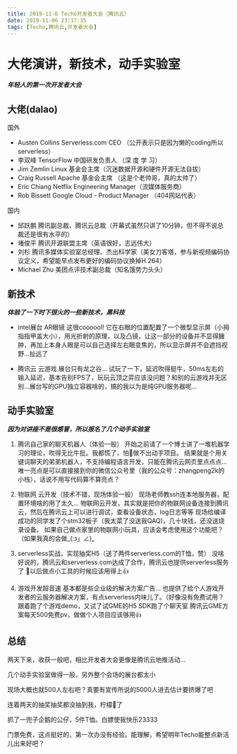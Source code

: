 ```yaml
---
title: 2019-11-6 Techo开发者大会（腾讯云）
date: 2019-11-06 23:17:35
tags: [Techo,腾讯云,开发者大会]
---
```

# 大佬演讲，新技术，动手实验室

***年轻人的第一次开发者大会***

<!-- more -->

## 大佬(dalao)

国外
- Austen Collins Serverless.com CEO （公开表示只是因为懒的coding所以serverless）
- 李双峰 TensorFlow 中国研发负责人 （深 度 学 习）
- Jim Zemlin Linux 基金会主席（沉迷数据开源和硬件开源无法自拔）
- Craig Russell Apache 基金会主席 （这是个老帅哥，真的太帅了）
- Eric Chiang Netflix Engineering Manager（流媒体服务商）
- Rob Bissett Google Cloud - Product Manager （404网站代表）

国内
- 邱跃鹏 腾讯副总裁、腾讯云总裁（开幕式虽然只讲了10分钟，但不得不说总裁还是很有水平的）
- 堵俊平 腾讯开源联盟主席（英语很好，志远伟大）
- 刘杉 腾讯多媒体实验室总经理、杰出科学家（美女刀客塔，参与新视频编码协议定义，希望能早点发布更好的编码协议换掉H.264）
- Michael Zhu 美团点评技术副总裁（知名饿势力头头）

## 新技术

***体验了一下时下很火的一些新技术，黑科技***

- intel展台 AR眼镜
  这很coooool! 它在右眼的位置配置了一个微型显示屏（小拇指指甲盖大小），用光折射的原理，以及凸镜，让这一部分的设备并不显得臃肿，再加上本身人眼是可以自己选择左右眼变焦的，所以显示屏并不会遮挡视野...扯远了

- 腾讯云 云游戏
  展台只有龙之谷... 试玩了一下，延迟吹得挺牛，50ms左右的输入延迟，基本告别FPS了，玩玩云顶之弈应该没问题？和别的云游戏并无区别...展台写的GPU独立容器啥的，搞的我以为是纯GPU服务器呢...

## 动手实验室

***因为对讲座不是很感冒，所以报名了几个动手实验室***

1. 腾讯自己家的聊天机器人（体验一般）
   开始之前请了一个博士讲了一堆机器学习的理论，吹得无比牛批。我都慌了，怕做不出动手项目。
   结果就是个用关键词聊天的弟弟机器人，不支持编程语言开发，只能在腾讯云网页里点点点...
   唯一亮点是可以直接接到你的微信公众号里（我的公众号：zhangpeng2k的小栈），话说不用写代码算不算亮点？

2. 物联网 云开发（技术不错，现场体验一般）
   现场老师教ssh连本地服务器，配置环境啥的用了太久...
   物联网云开发，其实就是把你的物联网设备连接到腾讯云，然后在腾讯云上可以进行调试，查看设备状态，log日志等等
   现场给编译成功的同学发了个stm32板子（我太菜了没送我QAQ)，几十块钱，还没送烧录设备。
   如果自己做点家里的物联网小玩具，应该会考虑使用这个功能吧？（如果我真的会做_(:з」∠)_

3. serverless实战，实现抽奖H5（送了两件serverless.com的T恤，赞）
   没啥好说的，腾讯云和serverless.com达成了合作，腾讯云也提供serverless服务了
   以后做点小工具的时候应该用得上👍

4. 游戏开发超音速
   基本都是些企业级的解决方案广告...
   也提供了给个人游戏开发者的云服务器解决方案，有点serverless内味儿了。（好像没有免费试用？
   跟着跑了个游戏demo，又试了试GME的H5 SDK跑了个聊天室
   腾讯云GME方案每天500免费pv，做做个人项目应该够用👍

## 总结

两天下来，收获一般吧，相比开发者大会更像是腾讯云地推活动...

几个动手实验室做得一般，另外整个会场的展台都太小

现场大概也就500人左右吧？真要有宣传所说的5000人进去估计要挤爆了吧

连着两天的抽奖抽奖都没抽到我，柠檬🍋了

抓了一兜子企鹅的公仔，5件T恤。白嫖使我快乐23333

门票免费，这点挺好的，第一次办没有经验。能理解，希望明年Techo能整点新活儿出来好吧？

